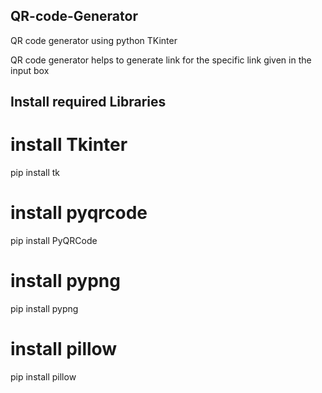 ## QR-code-Generator
QR code generator using python TKinter

QR code generator helps to generate link for the specific link given in the input box 

## Install required Libraries

# install Tkinter

  pip install tk
  
# install pyqrcode

  pip install PyQRCode

# install pypng 
  
  pip install pypng

# install pillow

  pip install pillow
